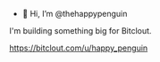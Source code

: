 - 👋 Hi, I’m @thehappypenguin

I'm building something big for Bitclout.

https://bitclout.com/u/happy_penguin

